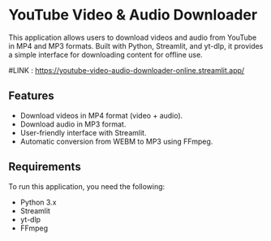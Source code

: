 # YouTube Video & Audio Downloader

This application allows users to download videos and audio from YouTube in MP4 and MP3 formats. Built with Python, Streamlit, and yt-dlp, it provides a simple interface for downloading content for offline use.

#LINK : https://youtube-video-audio-downloader-online.streamlit.app/
## Features

- Download videos in MP4 format (video + audio).
- Download audio in MP3 format.
- User-friendly interface with Streamlit.
- Automatic conversion from WEBM to MP3 using FFmpeg.

## Requirements

To run this application, you need the following:

- Python 3.x
- Streamlit
- yt-dlp
- FFmpeg

